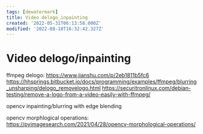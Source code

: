```yaml
---
tags: [dewatermark]
title: Video delogo_inpainting
created: '2022-05-31T06:13:58.000Z'
modified: '2022-08-18T16:32:42.327Z'
---
```


# Video delogo/inpainting

ffmpeg delogo:
https://www.jianshu.com/p/2eb1811b5fc6
https://hhsprings.bitbucket.io/docs/programming/examples/ffmpeg/blurring_unsharping/delogo_removelogo.html
https://securitronlinux.com/debian-testing/remove-a-logo-from-a-video-easily-with-ffmpeg/

opencv inpainting/blurring with edge blending

opencv morphlogical operations:
https://pyimagesearch.com/2021/04/28/opencv-morphological-operations/
